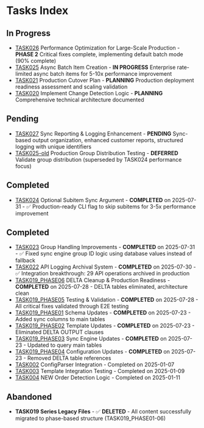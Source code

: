 # Tasks Index

## In Progress
- [TASK026](TASK026-performance-optimization.md) Performance Optimization for Large-Scale Production - **PHASE 2** Critical fixes complete, implementing default batch mode (90% complete)
- [TASK025](TASK025-async-batch-item-creation.md) Async Batch Item Creation - **IN PROGRESS** Enterprise rate-limited async batch items for 5-10x performance improvement
- [TASK021](TASK021_PRODUCTION_CUTOVER.md) Production Cutover Plan - **PLANNING** Production deployment readiness assessment and scaling validation
- [TASK020](TASK020%20-%20Implement%20Change%20Detection%20Logic.md) Implement Change Detection Logic - **PLANNING** Comprehensive technical architecture documented

## Pending
- [TASK027](TASK027-sync-reporting-logging-enhancement.md) Sync Reporting & Logging Enhancement - **PENDING** Sync-based output organization, enhanced customer reports, structured logging with unique identifiers
- [TASK025-old](TASK025-production-group-distribution-testing.md) Production Group Distribution Testing - **DEFERRED** Validate group distribution (superseded by TASK024 performance focus)

## Completed
- [TASK024](TASK024-optional-subitem-sync.md) Optional Subitem Sync Argument - **COMPLETED** on 2025-07-31 - ✅ Production-ready CLI flag to skip subitems for 3-5x performance improvement

## Completed
- [TASK023](TASK023-group-handling-improvements.md) Group Handling Improvements - **COMPLETED** on 2025-07-31 - ✅ Fixed sync engine group ID logic using database values instead of fallback
- [TASK022](TASK022-api-logging-archival-system.md) API Logging Archival System - **COMPLETED** on 2025-07-30 - ✅ Integration breakthrough: 29 API operations archived in production
- [TASK019_PHASE06](TASK019_PHASE06.md) DELTA Cleanup & Production Readiness - **COMPLETED** on 2025-07-28 - DELTA tables eliminated, architecture clean
- [TASK019_PHASE05](TASK019_PHASE05.md) Testing & Validation - **COMPLETED** on 2025-07-28 - All critical fixes validated through E2E testing
- [TASK019_PHASE01](TASK019_PHASE01.md) Schema Updates - **COMPLETED** on 2025-07-23 - Added sync columns to main tables
- [TASK019_PHASE02](TASK019_PHASE02.md) Template Updates - **COMPLETED** on 2025-07-23 - Eliminated DELTA OUTPUT clauses  
- [TASK019_PHASE03](TASK019_PHASE03.md) Sync Engine Updates - **COMPLETED** on 2025-07-23 - Updated to query main tables
- [TASK019_PHASE04](TASK019_PHASE04.md) Configuration Updates - **COMPLETED** on 2025-07-23 - Removed DELTA table references
- [TASK002](TASK002%20-%20ConfigParser%20Integration%20(Real%20Database%20Connection).md) ConfigParser Integration - Completed on 2025-01-07
- [TASK003](TASK003%20-%20Template%20Integration%20Testing.md) Template Integration Testing - Completed on 2025-01-09
- [TASK004](TASK004%20-%20NEW%20Order%20Detection%20Logic%20(V2%20Tables).md) NEW Order Detection Logic - Completed on 2025-01-11

## Abandoned
- **TASK019 Series Legacy Files** - ✅ **DELETED** - All content successfully migrated to phase-based structure (TASK019_PHASE01-06)


